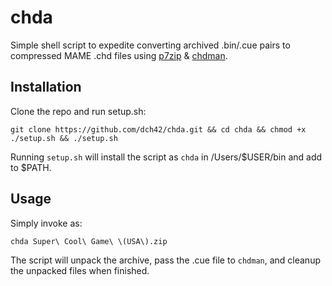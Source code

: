 # chda

Simple shell script to expedite converting archived .bin/.cue pairs to compressed MAME .chd files using [p7zip](https://github.com/jinfeihan57/p7zip) & [chdman](https://github.com/mamedev/mame).

## Installation

Clone the repo and run setup.sh:

~~~
git clone https://github.com/dch42/chda.git && cd chda && chmod +x ./setup.sh && ./setup.sh
~~~

Running `setup.sh` will install the script as `chda` in /Users/$USER/bin and add to $PATH.

## Usage

Simply invoke as:
~~~
chda Super\ Cool\ Game\ \(USA\).zip
~~~

The script will unpack the archive, pass the .cue file to `chdman`, and cleanup the unpacked files when finished.